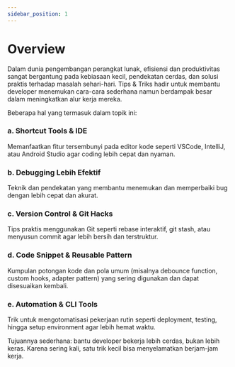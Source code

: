 ```yaml
---
sidebar_position: 1
---
```


# Overview

Dalam dunia pengembangan perangkat lunak, efisiensi dan produktivitas sangat bergantung pada kebiasaan kecil, pendekatan cerdas, dan solusi praktis terhadap masalah sehari-hari. Tips & Triks hadir untuk membantu developer menemukan cara-cara sederhana namun berdampak besar dalam meningkatkan alur kerja mereka.

Beberapa hal yang termasuk dalam topik ini:

### a. Shortcut Tools & IDE
Memanfaatkan fitur tersembunyi pada editor kode seperti VSCode, IntelliJ, atau Android Studio agar coding lebih cepat dan nyaman.

### b. Debugging Lebih Efektif
Teknik dan pendekatan yang membantu menemukan dan memperbaiki bug dengan lebih cepat dan akurat.

### c. Version Control & Git Hacks
Tips praktis menggunakan Git seperti rebase interaktif, git stash, atau menyusun commit agar lebih bersih dan terstruktur.

### d. Code Snippet & Reusable Pattern
Kumpulan potongan kode dan pola umum (misalnya debounce function, custom hooks, adapter pattern) yang sering digunakan dan dapat disesuaikan kembali.

### e. Automation & CLI Tools
Trik untuk mengotomatisasi pekerjaan rutin seperti deployment, testing, hingga setup environment agar lebih hemat waktu.

Tujuannya sederhana: bantu developer bekerja lebih cerdas, bukan lebih keras. Karena sering kali, satu trik kecil bisa menyelamatkan berjam-jam kerja.

